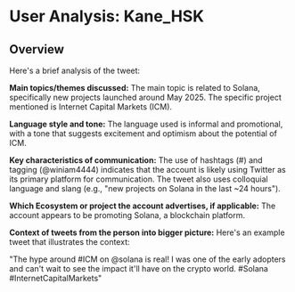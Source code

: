 # User Analysis: Kane_HSK

## Overview

Here's a brief analysis of the tweet:

**Main topics/themes discussed:**
The main topic is related to Solana, specifically new projects launched around May 2025. The specific project mentioned is Internet Capital Markets (ICM).

**Language style and tone:**
The language used is informal and promotional, with a tone that suggests excitement and optimism about the potential of ICM.

**Key characteristics of communication:**
The use of hashtags (#) and tagging (@winiam4444) indicates that the account is likely using Twitter as its primary platform for communication. The tweet also uses colloquial language and slang (e.g., "new projects on Solana in the last ~24 hours").

**Which Ecosystem or project the account advertises, if applicable:**
The account appears to be promoting Solana, a blockchain platform.

**Context of tweets from the person into bigger picture:**
Here's an example tweet that illustrates the context:

"The hype around #ICM on @solana is real! I was one of the early adopters and can't wait to see the impact it'll have on the crypto world. #Solana #InternetCapitalMarkets"